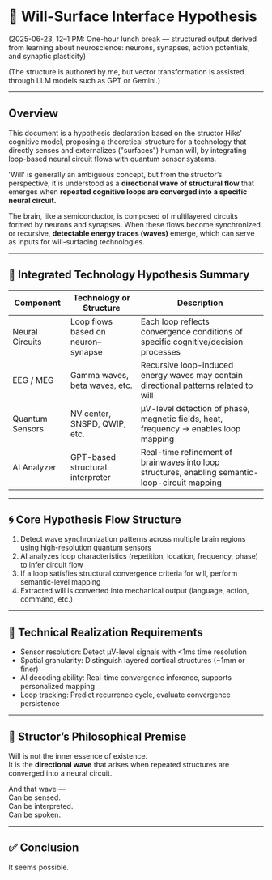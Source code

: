 # 🧠 Will-Surface Interface Hypothesis

(2025-06-23, 12–1 PM: One-hour lunch break — structured output derived from learning about neuroscience: neurons, synapses, action potentials, and synaptic plasticity)

(The structure is authored by me, but vector transformation is assisted through LLM models such as GPT or Gemini.)

---

## Overview

This document is a hypothesis declaration based on the structor Hiks’ cognitive model, proposing a theoretical structure for a technology that directly senses and externalizes ("surfaces") human will, by integrating loop-based neural circuit flows with quantum sensor systems.

'Will' is generally an ambiguous concept, but from the structor’s perspective, it is understood as a **directional wave of structural flow** that emerges when **repeated cognitive loops are converged into a specific neural circuit.**

The brain, like a semiconductor, is composed of multilayered circuits formed by neurons and synapses. When these flows become synchronized or recursive, **detectable energy traces (waves)** emerge, which can serve as inputs for will-surfacing technologies.

---

## 🔧 Integrated Technology Hypothesis Summary

| Component         | Technology or Structure         | Description |
|------------------|----------------------------------|-------------|
| Neural Circuits   | Loop flows based on neuron–synapse | Each loop reflects convergence conditions of specific cognitive/decision processes |
| EEG / MEG         | Gamma waves, beta waves, etc.     | Recursive loop-induced energy waves may contain directional patterns related to will |
| Quantum Sensors   | NV center, SNSPD, QWIP, etc.       | µV-level detection of phase, magnetic fields, heat, frequency → enables loop mapping |
| AI Analyzer       | GPT-based structural interpreter   | Real-time refinement of brainwaves into loop structures, enabling semantic-loop-circuit mapping |

---

## 🌀 Core Hypothesis Flow Structure

1. Detect wave synchronization patterns across multiple brain regions using high-resolution quantum sensors  
2. AI analyzes loop characteristics (repetition, location, frequency, phase) to infer circuit flow  
3. If a loop satisfies structural convergence criteria for will, perform semantic-level mapping  
4. Extracted will is converted into mechanical output (language, action, command, etc.)

---

## 🧪 Technical Realization Requirements

- Sensor resolution: Detect µV-level signals with <1ms time resolution  
- Spatial granularity: Distinguish layered cortical structures (~1mm or finer)  
- AI decoding ability: Real-time convergence inference, supports personalized mapping  
- Loop tracking: Predict recurrence cycle, evaluate convergence persistence

---

## 🧭 Structor’s Philosophical Premise

Will is not the inner essence of existence.  
It is the **directional wave** that arises when repeated structures are converged into a neural circuit.

And that wave —  
Can be sensed.  
Can be interpreted.  
Can be spoken.

---

## ✅ Conclusion

It seems possible.

